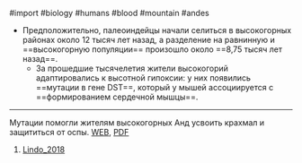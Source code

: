 #import #biology #humans #blood #mountain #andes 

* Предположительно, палеоиндейцы начали селиться в высокогорных районах около 12 тысяч лет назад, а разделение на равнинную и ==высокогорную популяции== произошло около ==8,75 тысяч лет назад==.
	* За прошедшие тысячелетия жители высокогорий адаптировались к высотной гипоксии: у них появились ==мутации в гене DST==, который у мышей ассоциируется с ==формированием сердечной мышцы==.

---
Мутации помогли жителям высокогорных Анд усвоить крахмал и защититься от оспы. [WEB](https://nplus1.ru/news/2018/11/09/Andean-highlanders), [PDF](../source/Мутации%20жителей%20Анд.pdf)

1. [Lindo_2018](2023-0912-1705.Lindo_2018.md)